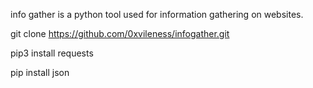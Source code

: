 info gather is a python tool used for information gathering on websites.

git clone https://github.com/0xvileness/infogather.git

pip3 install requests 

pip install json 

